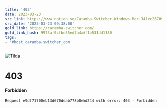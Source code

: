 ```yaml
---
title: '403'
date: 2023-03-23
src_link: https://www.notion.so/Caramba-Switcher-Windows-Mac-341ec26709554e79bf68b1a3f59a7b3a
src_date: '2023-03-23 09:38:00'
gold_link: https://caramba-switcher.com/
gold_link_hash: 9973af0cfbe35ed7a4a6f1b531dd1180
tags:
- '#host_caramba-switcher_com'
---
```


  
  
![Tilda](https://tilda.ws/img/logo404.png)

403
===

#### Forbidden


```
Request e9df71700eb13d670deab778b8ebd244 with error: 403 - Forbidden
```